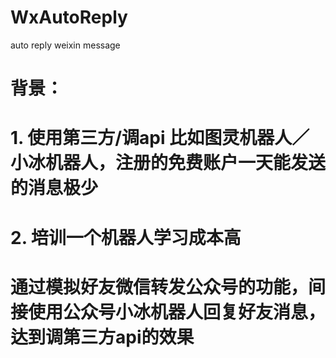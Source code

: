 # WxAutoReply
auto reply weixin message

# 背景：
# 1. 使用第三方/调api 比如图灵机器人／小冰机器人，注册的免费账户一天能发送的消息极少
# 2. 培训一个机器人学习成本高
# 
# 通过模拟好友微信转发公众号的功能，间接使用公众号小冰机器人回复好友消息，达到调第三方api的效果
